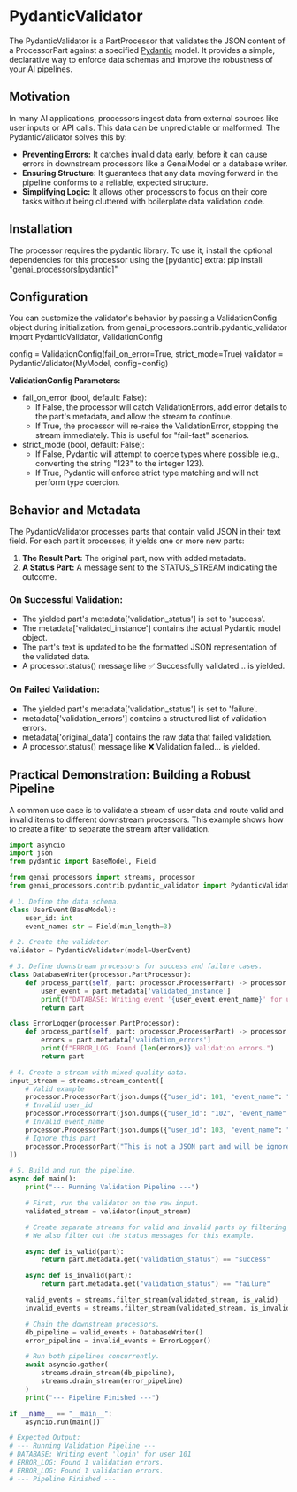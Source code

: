 # **PydanticValidator**

The PydanticValidator is a PartProcessor that validates the JSON content of a ProcessorPart against a specified [Pydantic](https://docs.pydantic.dev/latest/) model. It provides a simple, declarative way to enforce data schemas and improve the robustness of your AI pipelines.

## **Motivation**

In many AI applications, processors ingest data from external sources like user inputs or API calls. This data can be unpredictable or malformed. The PydanticValidator solves this by:

* **Preventing Errors:** It catches invalid data early, before it can cause errors in downstream processors like a GenaiModel or a database writer.
* **Ensuring Structure:** It guarantees that any data moving forward in the pipeline conforms to a reliable, expected structure.
* **Simplifying Logic:** It allows other processors to focus on their core tasks without being cluttered with boilerplate data validation code.

## **Installation**

The processor requires the pydantic library. To use it, install the optional dependencies for this processor using the [pydantic] extra:
pip install "genai_processors[pydantic]"

## **Configuration**

You can customize the validator's behavior by passing a ValidationConfig object during initialization.
from genai_processors.contrib.pydantic_validator import PydanticValidator, ValidationConfig

config = ValidationConfig(fail_on_error=True, strict_mode=True)
validator = PydanticValidator(MyModel, config=config)

**ValidationConfig Parameters:**

* fail_on_error (bool, default: False):
  * If False, the processor will catch ValidationErrors, add error details to the part's metadata, and allow the stream to continue.
  * If True, the processor will re-raise the ValidationError, stopping the stream immediately. This is useful for "fail-fast" scenarios.
* strict_mode (bool, default: False):
  * If False, Pydantic will attempt to coerce types where possible (e.g., converting the string "123" to the integer 123).
  * If True, Pydantic will enforce strict type matching and will not perform type coercion.

## **Behavior and Metadata**

The PydanticValidator processes parts that contain valid JSON in their text field. For each part it processes, it yields one or more new parts:

1. **The Result Part:** The original part, now with added metadata.
2. **A Status Part:** A message sent to the STATUS_STREAM indicating the outcome.

### **On Successful Validation:**

* The yielded part's metadata['validation_status'] is set to 'success'.
* The metadata['validated_instance'] contains the actual Pydantic model object.
* The part's text is updated to be the formatted JSON representation of the validated data.
* A processor.status() message like ✅ Successfully validated... is yielded.

### **On Failed Validation:**

* The yielded part's metadata['validation_status'] is set to 'failure'.
* metadata['validation_errors'] contains a structured list of validation errors.
* metadata['original_data'] contains the raw data that failed validation.
* A processor.status() message like ❌ Validation failed... is yielded.

## **Practical Demonstration: Building a Robust Pipeline**

A common use case is to validate a stream of user data and route valid and invalid items to different downstream processors.
This example shows how to create a filter to separate the stream after validation.

```python
import asyncio
import json
from pydantic import BaseModel, Field

from genai_processors import streams, processor
from genai_processors.contrib.pydantic_validator import PydanticValidator

# 1. Define the data schema.
class UserEvent(BaseModel):
    user_id: int
    event_name: str = Field(min_length=3)

# 2. Create the validator.
validator = PydanticValidator(model=UserEvent)

# 3. Define downstream processors for success and failure cases.
class DatabaseWriter(processor.PartProcessor):
    def process_part(self, part: processor.ProcessorPart) -> processor.ProcessorPart:
        user_event = part.metadata['validated_instance']
        print(f"DATABASE: Writing event '{user_event.event_name}' for user {user_event.user_id}")
        return part

class ErrorLogger(processor.PartProcessor):
    def process_part(self, part: processor.ProcessorPart) -> processor.ProcessorPart:
        errors = part.metadata['validation_errors']
        print(f"ERROR_LOG: Found {len(errors)} validation errors.")
        return part

# 4. Create a stream with mixed-quality data.
input_stream = streams.stream_content([
    # Valid example
    processor.ProcessorPart(json.dumps({"user_id": 101, "event_name": "login"})),
    # Invalid user_id
    processor.ProcessorPart(json.dumps({"user_id": "102", "event_name": "logout"})),
    # Invalid event_name
    processor.ProcessorPart(json.dumps({"user_id": 103, "event_name": "up"})),
    # Ignore this part
    processor.ProcessorPart("This is not a JSON part and will be ignored."),
])

# 5. Build and run the pipeline.
async def main():
    print("--- Running Validation Pipeline ---")

    # First, run the validator on the raw input.
    validated_stream = validator(input_stream)

    # Create separate streams for valid and invalid parts by filtering the metadata.
    # We also filter out the status messages for this example.

    async def is_valid(part):
        return part.metadata.get("validation_status") == "success"

    async def is_invalid(part):
        return part.metadata.get("validation_status") == "failure"

    valid_events = streams.filter_stream(validated_stream, is_valid)
    invalid_events = streams.filter_stream(validated_stream, is_invalid)

    # Chain the downstream processors.
    db_pipeline = valid_events + DatabaseWriter()
    error_pipeline = invalid_events + ErrorLogger()

    # Run both pipelines concurrently.
    await asyncio.gather(
        streams.drain_stream(db_pipeline),
        streams.drain_stream(error_pipeline)
    )
    print("--- Pipeline Finished ---")

if __name__ == "__main__":
    asyncio.run(main())

# Expected Output:
# --- Running Validation Pipeline ---
# DATABASE: Writing event 'login' for user 101
# ERROR_LOG: Found 1 validation errors.
# ERROR_LOG: Found 1 validation errors.
# --- Pipeline Finished ---
```
